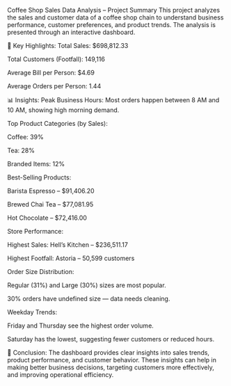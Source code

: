  Coffee Shop Sales Data Analysis – Project Summary
This project analyzes the sales and customer data of a coffee shop chain to understand business performance, customer preferences, and product trends. The analysis is presented through an interactive dashboard.

📌 Key Highlights:
Total Sales: $698,812.33

Total Customers (Footfall): 149,116

Average Bill per Person: $4.69

Average Orders per Person: 1.44

📊 Insights:
Peak Business Hours:
Most orders happen between 8 AM and 10 AM, showing high morning demand.

Top Product Categories (by Sales):

Coffee: 39%

Tea: 28%

Branded Items: 12%

Best-Selling Products:

Barista Espresso – $91,406.20

Brewed Chai Tea – $77,081.95

Hot Chocolate – $72,416.00

Store Performance:

Highest Sales: Hell’s Kitchen – $236,511.17

Highest Footfall: Astoria – 50,599 customers

Order Size Distribution:

Regular (31%) and Large (30%) sizes are most popular.

30% orders have undefined size — data needs cleaning.

Weekday Trends:

Friday and Thursday see the highest order volume.

Saturday has the lowest, suggesting fewer customers or reduced hours.

🧾 Conclusion:
The dashboard provides clear insights into sales trends, product performance, and customer behavior. These insights can help in making better business decisions, targeting customers more effectively, and improving operational efficiency.
